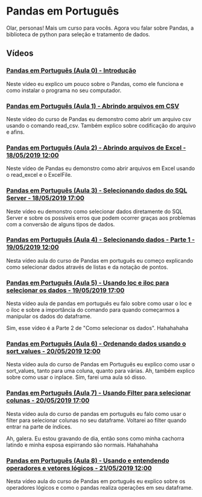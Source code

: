 # Pandas em Português

Olar, personas! Mais um curso para vocês. Agora vou falar sobre Pandas, a biblioteca de python para seleção e tratamento de dados.


## Vídeos


### [Pandas em Português (Aula 0) - Introdução](https://www.youtube.com/watch?v=eQGEWo1vsKU)

Neste vídeo eu explico um pouco sobre o Pandas, como ele funciona e como instalar o programa no seu computador.

### [Pandas em Português (Aula 1) - Abrindo arquivos em CSV](https://www.youtube.com/watch?v=K1RLuCp_LvI)

Neste vídeo do curso de Pandas eu demonstro como abrir um arquivo csv usando o comando read_csv. Também explico sobre codificação do arquivo e afins.

### [Pandas em Português (Aula 2) - Abrindo arquivos de Excel - 18/05/2019 12:00](https://www.youtube.com/watch?v=1HhyfrcM_9k)

Neste vídeo de Pandas eu demonstro como abrir arquivos em Excel usando o read_excel e o ExcelFile.

### [Pandas em Português (Aula 3) - Selecionando dados do SQL Server - 18/05/2019 17:00](https://www.youtube.com/watch?v=jUqlihjX6Lg)

Neste vídeo eu demonstro como selecionar dados diretamente do SQL Server e sobre os possíveis erros que podem ocorrer graças aos problemas com a conversão de alguns tipos de dados.

### [Pandas em Português (Aula 4) - Selecionando dados - Parte 1 - 19/05/2019 12:00](https://www.youtube.com/watch?v=qKQujkvMF_Y)

Nesta vídeo aula do curso de Pandas em português eu começo explicando como selecionar dados através de listas e da notação de pontos.

### [Pandas em Português (Aula 5) - Usando loc e iloc para selecionar os dados - 19/05/2019 17:00](https://www.youtube.com/watch?v=02LxjqYtvfQ)

Nesta vídeo aula de pandas em português eu falo sobre como usar o loc e o iloc e sobre a importância do comando para quando começarmos a manipular os dados do dataframe.

Sim, esse vídeo é a Parte 2 de "Como selecionar os dados". Hahahahaha

### [Pandas em Português (Aula 6) - Ordenando dados usando o sort_values - 20/05/2019 12:00](https://www.youtube.com/watch?v=nM79d7rg96c)

Nesta vídeo aula do curso de Pandas em Português eu explico como usar o sort_values, tanto para uma coluna, quanto para várias. Ah, também explico sobre como usar o inplace. Sim, farei uma aula só disso.

### [Pandas em Português (Aula 7) - Usando Filter para selecionar colunas - 20/05/2019 17:00](https://www.youtube.com/watch?v=l_OFrpvRFv8)

Nesta vídeo aula do curso de pandas em português eu falo como usar o filter para selecionar colunas no seu dataframe. Voltarei ao filter quando entrar na parte de índices.

Ah, galera. Eu estou gravando de dia, então sons como minha cachorra latindo e minha esposa espirrando são normais. Hahahahaha


### [Pandas em Português (Aula 8) - Usando e entendendo operadores e vetores lógicos - 21/05/2019 12:00](https://youtu.be/R3voaEmKfi0)

Nesta vídeo aula do curso de Pandas em português eu explico sobre os operadores lógicos e como o pandas realiza operações em seu dataframe.

